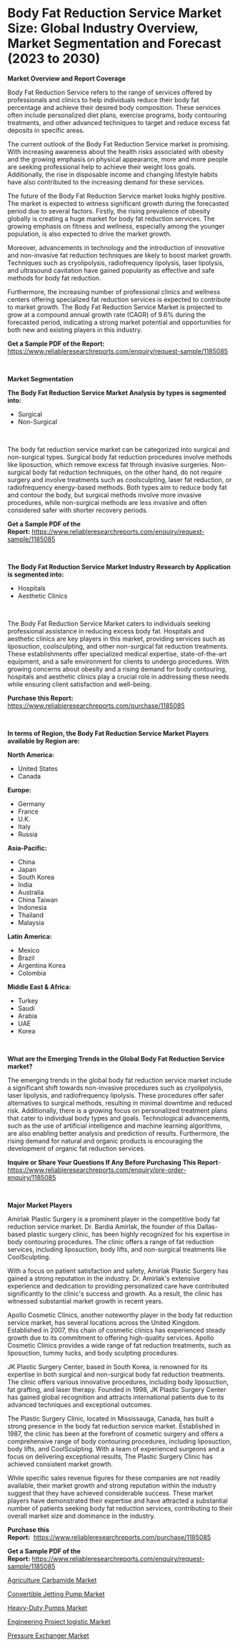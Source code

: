 <p><h1>Body Fat Reduction Service Market Size: Global Industry Overview, Market Segmentation and Forecast (2023 to 2030)</h1></p><p><strong>Market Overview and Report Coverage</strong></p>
<p><p>Body Fat Reduction Service refers to the range of services offered by professionals and clinics to help individuals reduce their body fat percentage and achieve their desired body composition. These services often include personalized diet plans, exercise programs, body contouring treatments, and other advanced techniques to target and reduce excess fat deposits in specific areas.</p><p>The current outlook of the Body Fat Reduction Service market is promising. With increasing awareness about the health risks associated with obesity and the growing emphasis on physical appearance, more and more people are seeking professional help to achieve their weight loss goals. Additionally, the rise in disposable income and changing lifestyle habits have also contributed to the increasing demand for these services.</p><p>The future of the Body Fat Reduction Service market looks highly positive. The market is expected to witness significant growth during the forecasted period due to several factors. Firstly, the rising prevalence of obesity globally is creating a huge market for body fat reduction services. The growing emphasis on fitness and wellness, especially among the younger population, is also expected to drive the market growth.</p><p>Moreover, advancements in technology and the introduction of innovative and non-invasive fat reduction techniques are likely to boost market growth. Techniques such as cryolipolysis, radiofrequency lipolysis, laser lipolysis, and ultrasound cavitation have gained popularity as effective and safe methods for body fat reduction.</p><p>Furthermore, the increasing number of professional clinics and wellness centers offering specialized fat reduction services is expected to contribute to market growth. The Body Fat Reduction Service Market is projected to grow at a compound annual growth rate (CAGR) of 9.6% during the forecasted period, indicating a strong market potential and opportunities for both new and existing players in this industry.</p></p>
<p><strong>Get a Sample PDF of the Report:</strong> <a href="https://www.reliableresearchreports.com/enquiry/request-sample/1185085">https://www.reliableresearchreports.com/enquiry/request-sample/1185085</a></p>
<p>&nbsp;</p>
<p><strong>Market Segmentation</strong></p>
<p><strong>The Body Fat Reduction Service Market Analysis by types is segmented into:</strong></p>
<p><ul><li>Surgical</li><li>Non-Surgical</li></ul></p>
<p>&nbsp;</p>
<p><p>The body fat reduction service market can be categorized into surgical and non-surgical types. Surgical body fat reduction procedures involve methods like liposuction, which remove excess fat through invasive surgeries. Non-surgical body fat reduction techniques, on the other hand, do not require surgery and involve treatments such as coolsculpting, laser fat reduction, or radiofrequency energy-based methods. Both types aim to reduce body fat and contour the body, but surgical methods involve more invasive procedures, while non-surgical methods are less invasive and often considered safer with shorter recovery periods.</p></p>
<p><strong>Get a Sample PDF of the Report:</strong>&nbsp;<a href="https://www.reliableresearchreports.com/enquiry/request-sample/1185085">https://www.reliableresearchreports.com/enquiry/request-sample/1185085</a></p>
<p>&nbsp;</p>
<p><strong>The Body Fat Reduction Service Market Industry Research by Application is segmented into:</strong></p>
<p><ul><li>Hospitals</li><li>Aesthetic Clinics</li></ul></p>
<p>&nbsp;</p>
<p><p>The Body Fat Reduction Service Market caters to individuals seeking professional assistance in reducing excess body fat. Hospitals and aesthetic clinics are key players in this market, providing services such as liposuction, coolsculpting, and other non-surgical fat reduction treatments. These establishments offer specialized medical expertise, state-of-the-art equipment, and a safe environment for clients to undergo procedures. With growing concerns about obesity and a rising demand for body contouring, hospitals and aesthetic clinics play a crucial role in addressing these needs while ensuring client satisfaction and well-being.</p></p>
<p><strong>Purchase this Report:</strong>&nbsp; <a href="https://www.reliableresearchreports.com/purchase/1185085">https://www.reliableresearchreports.com/purchase/1185085</a></p>
<p>&nbsp;</p>
<p><strong>In terms of Region, the Body Fat Reduction Service Market Players available by Region are:</strong></p>
<p>
    <p> <strong> North America: </strong>
        <ul>
            <li>United States</li>
            <li>Canada</li>
        </ul>
        </p> 
    <p> <strong> Europe: </strong>
        <ul>
            <li>Germany</li>
            <li>France</li>
            <li>U.K.</li>
            <li>Italy</li>
            <li>Russia</li>
        </ul>
        </p> 
    <p> <strong> Asia-Pacific: </strong>
        <ul>
            <li>China</li>
            <li>Japan</li>
            <li>South Korea</li>
            <li>India</li>
            <li>Australia</li>
            <li>China Taiwan</li>
            <li>Indonesia</li>
            <li>Thailand</li>
            <li>Malaysia</li>
        </ul>
        </p> 
    <p> <strong> Latin America: </strong>
        <ul>
            <li>Mexico</li>
            <li>Brazil</li>
            <li>Argentina Korea</li>
            <li>Colombia</li>
        </ul>
        </p> 
    <p> <strong> Middle East & Africa: </strong>
        <ul>
            <li>Turkey</li>
            <li>Saudi</li>
            <li>Arabia</li>
            <li>UAE</li>
            <li>Korea</li>
        </ul>
    </p>
    </p>
<p>&nbsp;</p>
<p><strong>What are the Emerging Trends in the Global Body Fat Reduction Service market?</strong></p>
<p><p>The emerging trends in the global body fat reduction service market include a significant shift towards non-invasive procedures such as cryolipolysis, laser lipolysis, and radiofrequency lipolysis. These procedures offer safer alternatives to surgical methods, resulting in minimal downtime and reduced risk. Additionally, there is a growing focus on personalized treatment plans that cater to individual body types and goals. Technological advancements, such as the use of artificial intelligence and machine learning algorithms, are also enabling better analysis and prediction of results. Furthermore, the rising demand for natural and organic products is encouraging the development of organic fat reduction services.</p></p>
<p><strong>Inquire or Share Your Questions If Any Before Purchasing This Report</strong>- <a href="https://www.reliableresearchreports.com/enquiry/pre-order-enquiry/1185085">https://www.reliableresearchreports.com/enquiry/pre-order-enquiry/1185085</a></p>
<p>&nbsp;</p>
<p><strong>Major Market Players</strong></p>
<p><p>Amirlak Plastic Surgery is a prominent player in the competitive body fat reduction service market. Dr. Bardia Amirlak, the founder of this Dallas-based plastic surgery clinic, has been highly recognized for his expertise in body contouring procedures. The clinic offers a range of fat reduction services, including liposuction, body lifts, and non-surgical treatments like CoolSculpting.</p><p>With a focus on patient satisfaction and safety, Amirlak Plastic Surgery has gained a strong reputation in the industry. Dr. Amirlak's extensive experience and dedication to providing personalized care have contributed significantly to the clinic's success and growth. As a result, the clinic has witnessed substantial market growth in recent years.</p><p>Apollo Cosmetic Clinics, another noteworthy player in the body fat reduction service market, has several locations across the United Kingdom. Established in 2007, this chain of cosmetic clinics has experienced steady growth due to its commitment to offering high-quality services. Apollo Cosmetic Clinics provides a wide range of fat reduction treatments, such as liposuction, tummy tucks, and body sculpting procedures.</p><p>JK Plastic Surgery Center, based in South Korea, is renowned for its expertise in both surgical and non-surgical body fat reduction treatments. The clinic offers various innovative procedures, including body liposuction, fat grafting, and laser therapy. Founded in 1998, JK Plastic Surgery Center has gained global recognition and attracts international patients due to its advanced techniques and exceptional outcomes.</p><p>The Plastic Surgery Clinic, located in Mississauga, Canada, has built a strong presence in the body fat reduction service market. Established in 1987, the clinic has been at the forefront of cosmetic surgery and offers a comprehensive range of body contouring procedures, including liposuction, body lifts, and CoolSculpting. With a team of experienced surgeons and a focus on delivering exceptional results, The Plastic Surgery Clinic has achieved consistent market growth.</p><p>While specific sales revenue figures for these companies are not readily available, their market growth and strong reputation within the industry suggest that they have achieved considerable success. These market players have demonstrated their expertise and have attracted a substantial number of patients seeking body fat reduction services, contributing to their overall market size and dominance in the industry.</p></p>
<p><strong>Purchase this Report:</strong>&nbsp;&nbsp;<a href="https://www.reliableresearchreports.com/purchase/1185085">https://www.reliableresearchreports.com/purchase/1185085</a></p>
<p></p>
<p><strong>Get a Sample PDF of the Report:</strong>&nbsp;<a href="https://www.reliableresearchreports.com/enquiry/request-sample/1185085">https://www.reliableresearchreports.com/enquiry/request-sample/1185085</a></p>
<p><p><a href="https://github.com/rahu1503/Market-Research-Report-List-1/blob/main/agriculture-carbamide-market.md">Agriculture Carbamide Market</a></p><p><a href="https://medium.com/@isomjohnson/convertible-jetting-pump-market-size-market-outlook-and-market-forecast-2023-to-2030-ca791b865000">Convertible Jetting Pump Market</a></p><p><a href="https://medium.com/@tommiefadel2023/heavy-duty-pumps-market-trends-and-market-analysis-forecasted-for-period-2023-2030-f047c89a4b62">Heavy-Duty Pumps Market</a></p><p><a href="https://github.com/gshchiplitsov/Market-Research-Report-List-1/blob/main/engineering-project-logistic-market.md">Engineering Project logistic Market</a></p><p><a href="https://medium.com/@edwinsporer/analyzing-pressure-exchanger-market-global-industry-perspective-and-forecast-2023-to-2030-017fbc07a174">Pressure Exchanger Market</a></p></p>